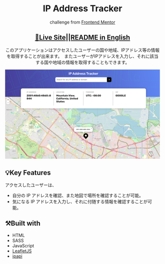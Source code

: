 <h1 align="center">IP Address Tracker</h1>

<p align="center">challenge from <a href="https://www.frontendmentor.io">Frontend Mentor</a></p>
<h2 align="center"><a href="https://saem843.github.io/IP-Address-Tracker/">🚀Live Site</a>||<a href="./README.md">README in English</h2></a>
<p align="center">このアプリケーションはアクセスしたユーザーの国や地域、IPアドレス等の情報を取得することが出来ます。　またユーザーがIPアドレスを入力し、それに該当する国や地域の情報を取得することもできます。</p>

![Completed IP Address Tracker](./images/ip-tracker.png)

## 💡Key Features

アクセスしたユーザーは、

- 自分の IP アドレスを確認、また地図で場所を確認することが可能。
- 気になる IP アドレスを入力し、それに付随する情報を確認することが可能。

## ⚒️Built with

- HTML
- SASS
- JavaScript
- [LeafletJS](https://leafletjs.com/)
- [ipapi](https://ipapi.co/)
